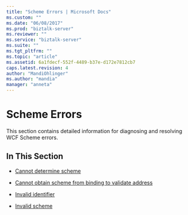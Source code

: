 ```yaml
---
title: "Scheme Errors | Microsoft Docs"
ms.custom: ""
ms.date: "06/08/2017"
ms.prod: "biztalk-server"
ms.reviewer: ""
ms.service: "biztalk-server"
ms.suite: ""
ms.tgt_pltfrm: ""
ms.topic: "article"
ms.assetid: 6a1fdecf-552f-4489-b37e-d172e7812cb7
caps.latest.revision: 4
author: "MandiOhlinger"
ms.author: "mandia"
manager: "anneta"
---
```

# Scheme Errors
This section contains detailed information for diagnosing and resolving WCF Scheme errors.  
  
## In This Section  
  
-   [Cannot determine scheme](../core/cannot-determine-scheme.md)  
  
-   [Cannot obtain scheme from binding to validate address](../core/cannot-obtain-scheme-from-binding-to-validate-address.md)  
  
-   [Invalid identifier](../core/invalid-identifier.md)  
  
-   [Invalid scheme](../core/invalid-scheme.md)